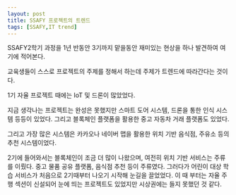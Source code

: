 ```yaml
---
layout: post
title: SSAFY 프로젝트의 트렌드
tags: [SSAFY,IT trend] 
---
```




SSAFY2학기 과정을 1년 반동안 3기까지 맡을동안 재미있는 현상을 하나 발견하여 여기에 적어본다. 

교육생들이 스스로 프로젝트의 주제를 정해서 하는데 주제가 트렌드에 따라간다는 것이다. 

1기 자율 프로젝트 때에는 IoT 및 드론이 많았었다. 

지금 생각나는 프로젝트는 완성은 못했지만 스마트 도어 시스템, 드론을 통한 인식 시스템 등등이 있었다. 그리고 블록체인 플랫폼을 활용한 중고 자동차 거래 플랫폼도 있었다. 

그리고 가장 많은 시스템은 카카오나 네이버 맵을 활용한 위치 기반 음식점, 주유소 등의 추천 시스템이었다. 

2기에 들어와서는 블록체인이 조금 더 많이 나왔으며, 여전히 위치 기반 서비스는 주류를 이뤘다. 중고 물품 공유 플랫폼, 음식점 추천 등이 주류였다. 그러다가 어린이 대상 학습 서비스가 처음으로 2기때부터 나오기 시작해 눈길을 끌었었다. 이 때 부터는 자율 주행 섹션이 신설되어 눈에 띄는 프로젝트도 있었지만 시상권에는 들지 못했던 것 같다. 

 

